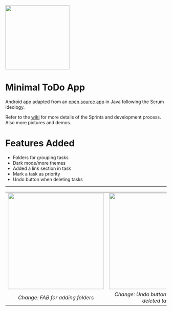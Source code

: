 <img src="https://github.com/gmadharh/minimal-todo/assets/58638508/bce1f78b-e027-481e-b9d9-f4710823da26" width="200px" />

# Minimal ToDo App

Android app adapted from an [open source app](https://github.com/avjinder/Minimal-Todo) in Java following the Scrum ideology. 

Refer to the [wiki](https://github.com/gmadharh/minimal-todo/wiki) for more details of the Sprints and development process. Also more pictures and demos.

# Features Added
- Folders for grouping tasks
- Dark mode/more themes
- Added a link section in task
- Mark a task as priority
- Undo button when deleting tasks

---

<table>
  <tr>
    <td align="center"><img src="https://github.com/gmadharh/minimal-todo/assets/58638508/077fdaaa-5025-4a12-be9f-338e5287d4c7" width="300px" /></td>
    <td align="center"><img src="https://raw.githubusercontent.com/wiki/gmadharh/minimal-todo/Sprint4_UserStory3.gif" width="300px" /></td>
    <td align="center"><img src="https://raw.githubusercontent.com/wiki/gmadharh/minimal-todo/Sprint4UserStory62Task83.gif" width="300px"/></td>
  </tr>
  <tr>
    <td align="center"><i>Change: FAB for adding folders</i></td>
    <td align="center"><i>Change: Undo button to bring back deleted task</i></td>
    <td align="center"><i>Change: Add task to folder</i> </td>
  </tr>
</table>


